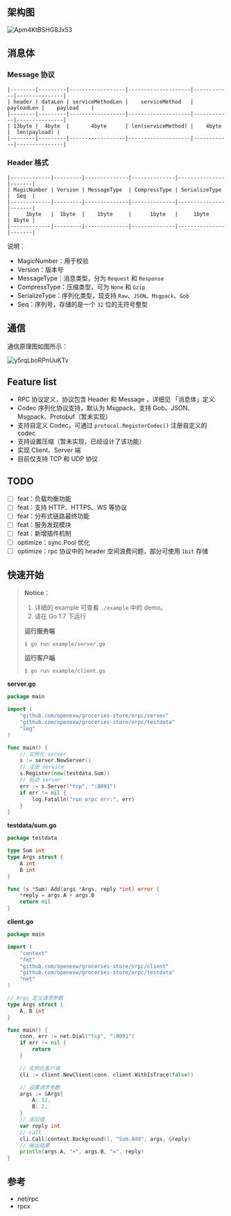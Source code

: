 ## 架构图

![Apm4KtBSHG8Jx53](https://i.loli.net/2021/10/22/Apm4KtBSHG8Jx53.png)

## 消息体

### Message 协议

```
|--------|---------|------------------|--------------------|------------|---------------|
| header | dataLen | serviceMethodLen |    serviceMethod   | payloadLen |    payload    |
|--------|---------|------------------|--------------------|------------|---------------|
| 13byte |  4byte  |       4byte      | len(serviceMethod) |    4byte   |  len(payload) |
|--------|---------|------------------|--------------------|------------|---------------|
```

### Header 格式

```
|-------------|---------|--------------|--------------|---------------|-------|
| MagicNumber | Version | MessageType  | CompressType | SerializeType |  Seq  |
|-------------|---------|--------------|--------------|---------------|-------|
|     1byte   |  1byte  |    1byte     |      1byte   |     1byte     | 8byte |
|-------------|---------|--------------|--------------|---------------|-------|
```

说明：

- MagicNumber：用于校验
- Version：版本号
- MessageType：消息类型，分为 `Request` 和 `Response`
- CompressType：压缩类型，可为 `None` 和 `Gzip`
- SerializeType：序列化类型，现支持 `Raw`、`JSON`、`Msgpack`、`Gob`
- Seq：序列号，存储的是一个 `32` 位的无符号整型

## 通信

通信原理图如图所示：

![y5rqLboRPnUuKTv](https://i.loli.net/2021/10/28/y5rqLboRPnUuKTv.png)

## Feature list

- RPC 协议定义，协议包含 Header 和 Message ，详细见 「消息体」定义
- Codec 序列化协议支持，默认为 Msgpack，支持 Gob、JSON、Msgpack、Protobuf（暂未实现）
- 支持自定义 Codec，可通过 `protocol.RegisterCodec()` 注册自定义的 codec
- 支持设置压缩（暂未实现，已经设计了该功能）
- 实现 Client、Server 端
- 目前仅支持 TCP 和 UDP 协议

## TODO

- [ ] feat：负载均衡功能
- [ ] feat：支持 HTTP、HTTPS、WS 等协议
- [ ] feat：分布式链路最终功能
- [ ] feat：服务发现模块
- [ ] feat：新增插件机制
- [ ] optimize：sync.Pool 优化
- [ ] optimize：rpc 协议中的 header 空间浪费问题，部分可使用 `1bit` 存储

## 快速开始

> **Notice**：
>
> 1. 详细的 example 可查看 `./example` 中的 demo。
> 2. 请在 Go 1.7 下运行 
> 
> **运行服务端**
>
> ```shel
> $ go run example/server.go
> ```
>
> **运行客户端**
>
> ```shell
> $ go run example/client.go
> ```

**server.go**

```go
package main

import (
	"github.com/openexw/groceries-store/orpc/server"
	"github.com/openexw/groceries-store/orpc/testdata"
	"log"
)

func main() {
	// 实例化 server
	s := server.NewServer()
	// 注册 service
	s.Register(new(testdata.Sum))
	// 启动 server
	err := s.Server("tcp", ":8091")
	if err != nil {
		log.Fatalln("run orpc err:", err)
	}
}
```

**testdata/sum.go**

```go
package testdata

type Sum int
type Args struct {
	A int
	B int
}

func (s *Sum) Add(args *Args, reply *int) error {
	*reply = args.A + args.B
	return nil
}
```

**client.go**

```go
package main

import (
	"context"
	"fmt"
	"github.com/openexw/groceries-store/orpc/client"
	"github.com/openexw/groceries-store/orpc/testdata"
	"net"
)

// Args 定义请求参数
type Args struct {
	A, B int
}

func main() {
	conn, err := net.Dial("tcp", ":8091")
	if err != nil {
		return
	}

	// 实例化客户端
	cli := client.NewClient(conn, client.WithIsTrace(false))

	// 设置请求参数
	args := &Args{
		A: 12,
		B: 2,
	}
	// 返回值
	var reply int
	// call
	cli.Call(context.Background(), "Sum.Add", args, &reply)
	// 输出结果
	println(args.A, "+", args.B, "=", reply)
}
```

## 参考

- net/rpc
- rpcx
